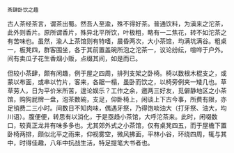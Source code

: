     茶肆卧饮之趣 

   古人茶经茶言，谓茶出蜀。然吾人至渝，殊不得好茶。普通饮料，为滇来之沱茶，此外则香片。原所谓香片，殊异北平所饮，叶极粗，略有一二焦花，转不如沱茶之有苦味也。虽然，渝人上茶馆则有特嗜，晨昏两次，大小茶馆，均满坑满谷。粗桌一，板凳四，群客围坐，各于其前置盖碗所泡之沱茶一，议论纷纭，喧哗于户外。间有卖瓜子花生香烟小贩，点缀其间，如是而已。

   但较小茶肆，颇有闲趣，例于屋之四周，排列支架之卧椅。椅以数根木棍支之，或蒙以布面，或串以竹片，客来，各踞一榻，虽卧而饮之，以椅旁例夹一矮几也。草草劳人，日为平价米所苦，遑论娱乐？工作之余，邀两三好友，觅僻静地区之小茶馆，购狗屁牌一盘，泡茶数碗，支足，仰卧椅上，闲谈上下古今事，所费有限，亦足销费二三小时。间数日不知肉味，偶遇牙祭，乃得饱啖油大（打牙祭、油大，均川语）。腹便便，转思有以消化，于是亟趋小茶馆，大呼沱茶来。此时，闲啜数口，较真正龙井有味多多也。尤其郊外式之小茶馆，仅有桌凳四五，而于屋檐下置卧椅两排，颇似北平之雨来，仰视雾空，微风拂面，平林小谷，环绕四周，辄与其中，时得佳趣，八年中抗战生活，特足提笔大书者也。

